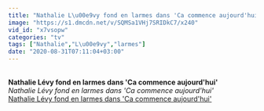 ```yaml
---
title: "Nathalie L\u00e9vy fond en larmes dans 'Ca commence aujourd'hui'"
image: "https://s1.dmcdn.net/v/SQMSa1VHj7SRIDkC7/x240"
vid_id: "x7vsopw"
categories: "tv"
tags: ["Nathalie","L\u00e9vy","larmes"]
date: "2020-08-31T07:11:04+03:00"
---
```

<br><b>Nathalie Lévy fond en larmes dans 'Ca commence aujourd'hui'</b><br> <i>Nathalie Lévy fond en larmes dans 'Ca commence aujourd'hui'</i><br> <u>Nathalie Lévy fond en larmes dans 'Ca commence aujourd'hui'</u>
